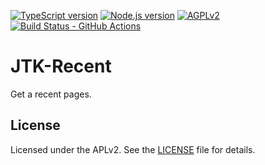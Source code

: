 [![TypeScript version][ts-badge]][typescript-4-1]
[![Node.js version][nodejs-badge]][nodejs]
[![AGPLv2][license-badge]][license]
[![Build Status - GitHub Actions][gha-badge]][gha-ci]

# JTK-Recent
Get a recent pages.

## License

Licensed under the APLv2. See the [LICENSE](https://github.com/MPThLee/JTK-Recent/blob/master/LICENSE) file for details.

[typescript-4-1]: https://www.typescriptlang.org/docs/handbook/release-notes/typescript-4-1.html
[ts-badge]: https://img.shields.io/badge/TypeScript-4.1-blue.svg
[nodejs-badge]: https://img.shields.io/badge/Node.js->=%2014.16-blue.svg
[nodejs]: https://nodejs.org/dist/latest-v14.x/docs/api/
[gha-badge]: https://github.com/MPThLee/JTK-Recent/actions/workflows/cron.yml/badge.svg
[gha-ci]: https://github.com/MPThLee/JTK-Recent/actions
[license-badge]: https://img.shields.io/badge/license-AGPLv3-blue.svg
[license]: https://github.com/MPThLee/JTK-Recent/blob/master/LICENSE
